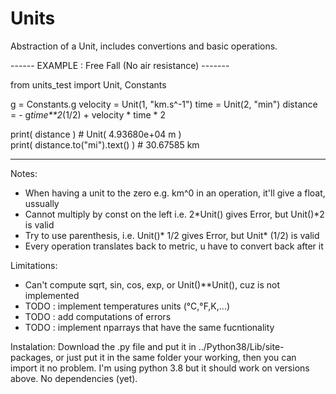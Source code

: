 # Units
Abstraction of a Unit, includes convertions and basic operations. 

------ EXAMPLE : Free Fall (No air resistance) -------

from units_test import Unit, Constants

g = Constants.g 
velocity = Unit(1, "km.s^-1") 
time = Unit(2, "min") 
distance = - g*time**2*(1/2) + velocity * time * 2  

print( distance )                   # Unit( 4.93680e+04 m )  
print( distance.to("mi").text() )   # 30.67585 km 

--------------------------------------------------------
Notes:
 - When having a unit to the zero e.g. km^0 in an operation, it'll give a float, ussually
 - Cannot multiply by const on the left i.e. 2*Unit() gives Error, but Unit()*2 is valid
 - Try to use parenthesis, i.e. Unit()* 1/2 gives Error, but Unit* (1/2) is valid
 - Every operation translates back to metric, u have to convert back after it 

Limitations:
 - Can't compute sqrt, sin, cos, exp, or Unit()**Unit(), cuz is not implemented
 - TODO : implement temperatures units (°C,°F,K,...)
 - TODO : add computations of errors
 - TODO : implement nparrays that have the same fucntionality

Instalation:
  Download the .py file and put it in ../Python38/Lib/site-packages, or just put it in
  the same folder your working, then you can import it no problem.
  I'm using python 3.8 but it should work on versions above. No dependencies (yet).
